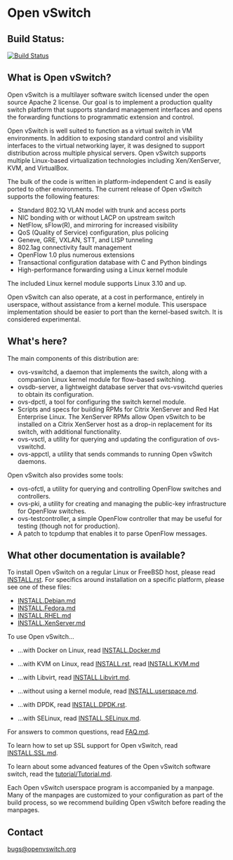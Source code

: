 Open vSwitch
============

Build Status:
-------------

[![Build Status](https://travis-ci.org/openvswitch/ovs.png)](https://travis-ci.org/openvswitch/ovs)

What is Open vSwitch?
---------------------

Open vSwitch is a multilayer software switch licensed under the open
source Apache 2 license.  Our goal is to implement a production
quality switch platform that supports standard management interfaces
and opens the forwarding functions to programmatic extension and
control.

Open vSwitch is well suited to function as a virtual switch in VM
environments.  In addition to exposing standard control and visibility
interfaces to the virtual networking layer, it was designed to support
distribution across multiple physical servers.  Open vSwitch supports
multiple Linux-based virtualization technologies including
Xen/XenServer, KVM, and VirtualBox.

The bulk of the code is written in platform-independent C and is
easily ported to other environments.  The current release of Open
vSwitch supports the following features:

* Standard 802.1Q VLAN model with trunk and access ports
* NIC bonding with or without LACP on upstream switch
* NetFlow, sFlow(R), and mirroring for increased visibility
* QoS (Quality of Service) configuration, plus policing
* Geneve, GRE, VXLAN, STT, and LISP tunneling
* 802.1ag connectivity fault management
* OpenFlow 1.0 plus numerous extensions
* Transactional configuration database with C and Python bindings
* High-performance forwarding using a Linux kernel module

The included Linux kernel module supports Linux 3.10 and up.

Open vSwitch can also operate, at a cost in performance, entirely in
userspace, without assistance from a kernel module.  This userspace
implementation should be easier to port than the kernel-based switch.
It is considered experimental.

What's here?
------------

The main components of this distribution are:

* ovs-vswitchd, a daemon that implements the switch, along with
  a companion Linux kernel module for flow-based switching.
* ovsdb-server, a lightweight database server that ovs-vswitchd
  queries to obtain its configuration.
* ovs-dpctl, a tool for configuring the switch kernel module.
* Scripts and specs for building RPMs for Citrix XenServer and Red
  Hat Enterprise Linux.  The XenServer RPMs allow Open vSwitch to
  be installed on a Citrix XenServer host as a drop-in replacement
  for its switch, with additional functionality.
* ovs-vsctl, a utility for querying and updating the configuration
  of ovs-vswitchd.
* ovs-appctl, a utility that sends commands to running Open
      vSwitch daemons.

Open vSwitch also provides some tools:

* ovs-ofctl, a utility for querying and controlling OpenFlow
  switches and controllers.
* ovs-pki, a utility for creating and managing the public-key
  infrastructure for OpenFlow switches.
* ovs-testcontroller, a simple OpenFlow controller that may be useful
  for testing (though not for production).
* A patch to tcpdump that enables it to parse OpenFlow messages.

What other documentation is available?
--------------------------------------

To install Open vSwitch on a regular Linux or FreeBSD host, please
read [INSTALL.rst]. For specifics around installation on a specific
platform, please see one of these files:

- [INSTALL.Debian.md]
- [INSTALL.Fedora.md]
- [INSTALL.RHEL.md]
- [INSTALL.XenServer.md]

To use Open vSwitch...

- ...with Docker on Linux, read [INSTALL.Docker.md]

- ...with KVM on Linux, read [INSTALL.rst], read [INSTALL.KVM.md]

- ...with Libvirt, read [INSTALL.Libvirt.md].

- ...without using a kernel module, read [INSTALL.userspace.md].

- ...with DPDK, read [INSTALL.DPDK.rst].

- ...with SELinux, read [INSTALL.SELinux.md].

For answers to common questions, read [FAQ.md].

To learn how to set up SSL support for Open vSwitch, read [INSTALL.SSL.md].

To learn about some advanced features of the Open vSwitch software
switch, read the [tutorial/Tutorial.md].

Each Open vSwitch userspace program is accompanied by a manpage.  Many
of the manpages are customized to your configuration as part of the
build process, so we recommend building Open vSwitch before reading
the manpages.

Contact
-------

bugs@openvswitch.org

[INSTALL.rst]:INSTALL.rst
[INSTALL.Debian.md]:INSTALL.Debian.md
[INSTALL.Docker.md]:INSTALL.Docker.md
[INSTALL.DPDK.rst]:INSTALL.DPDK.rst
[INSTALL.Fedora.md]:INSTALL.Fedora.md
[INSTALL.KVM.md]:INSTALL.KVM.md
[INSTALL.Libvirt.md]:INSTALL.Libvirt.md
[INSTALL.RHEL.md]:INSTALL.RHEL.md
[INSTALL.SELinux.md]:INSTALL.SELinux.md
[INSTALL.SSL.md]:INSTALL.SSL.md
[INSTALL.userspace.md]:INSTALL.userspace.md
[INSTALL.XenServer.md]:INSTALL.XenServer.md
[FAQ.md]:FAQ.md
[tutorial/Tutorial.md]:tutorial/Tutorial.md
